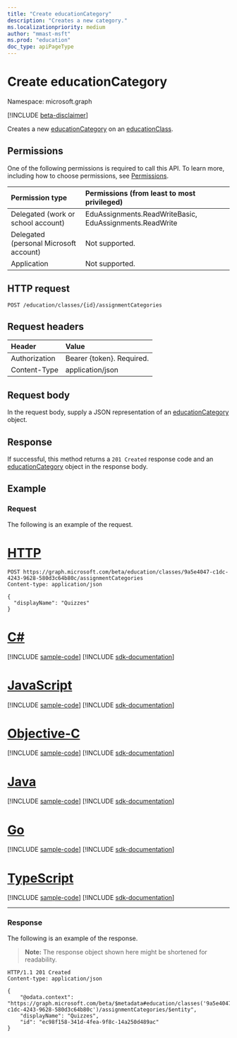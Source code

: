 ```yaml
---
title: "Create educationCategory"
description: "Creates a new category."
ms.localizationpriority: medium
author: "mmast-msft"
ms.prod: "education"
doc_type: apiPageType
---
```


# Create educationCategory

Namespace: microsoft.graph

[!INCLUDE [beta-disclaimer](../../includes/beta-disclaimer.md)]

Creates a new [educationCategory](../resources/educationcategory.md) on an [educationClass](../resources/educationclass.md).

## Permissions
One of the following permissions is required to call this API. To learn more, including how to choose permissions, see [Permissions](/graph/permissions-reference).

|Permission type      | Permissions (from least to most privileged)              |
|:--------------------|:---------------------------------------------------------|
|Delegated (work or school account) |  EduAssignments.ReadWriteBasic, EduAssignments.ReadWrite  |
|Delegated (personal Microsoft account) |  Not supported.  |
|Application | Not supported. | 

## HTTP request
<!-- { "blockType": "ignored" } -->
```http
POST /education/classes/{id}/assignmentCategories
```
## Request headers
| Header       | Value |
|:---------------|:--------|
| Authorization  | Bearer {token}. Required.  |
| Content-Type  | application/json  |

## Request body
In the request body, supply a JSON representation of an [educationCategory](../resources/educationcategory.md) object.


## Response
If successful, this method returns a `201 Created` response code and an [educationCategory](../resources/educationcategory.md) object in the response body.

## Example
### Request
The following is an example of the request.

# [HTTP](#tab/http)
<!-- {
  "blockType": "request",
  "sampleKeys": ["9a5e4047-c1dc-4243-9628-580d3c64b80c"],
  "name": "create_educationcategory_from_educationclass"
}-->
```http
POST https://graph.microsoft.com/beta/education/classes/9a5e4047-c1dc-4243-9628-580d3c64b80c/assignmentCategories
Content-type: application/json

{ 
  "displayName": "Quizzes"
}
```
# [C#](#tab/csharp)
[!INCLUDE [sample-code](../includes/snippets/csharp/create-educationcategory-from-educationclass-csharp-snippets.md)]
[!INCLUDE [sdk-documentation](../includes/snippets/snippets-sdk-documentation-link.md)]

# [JavaScript](#tab/javascript)
[!INCLUDE [sample-code](../includes/snippets/javascript/create-educationcategory-from-educationclass-javascript-snippets.md)]
[!INCLUDE [sdk-documentation](../includes/snippets/snippets-sdk-documentation-link.md)]

# [Objective-C](#tab/objc)
[!INCLUDE [sample-code](../includes/snippets/objc/create-educationcategory-from-educationclass-objc-snippets.md)]
[!INCLUDE [sdk-documentation](../includes/snippets/snippets-sdk-documentation-link.md)]

# [Java](#tab/java)
[!INCLUDE [sample-code](../includes/snippets/java/create-educationcategory-from-educationclass-java-snippets.md)]
[!INCLUDE [sdk-documentation](../includes/snippets/snippets-sdk-documentation-link.md)]

# [Go](#tab/go)
[!INCLUDE [sample-code](../includes/snippets/go/create-educationcategory-from-educationclass-go-snippets.md)]
[!INCLUDE [sdk-documentation](../includes/snippets/snippets-sdk-documentation-link.md)]

# [TypeScript](#tab/typescript)
[!INCLUDE [sample-code](../includes/snippets/typescript/create-educationcategory-from-educationclass-typescript-snippets.md)]
[!INCLUDE [sdk-documentation](../includes/snippets/snippets-sdk-documentation-link.md)]

---


### Response
The following is an example of the response. 

>**Note:** The response object shown here might be shortened for readability.

<!-- {
  "blockType": "response",
  "truncated": true,
  "@odata.type": "microsoft.graph.educationCategory"
} -->
```http
HTTP/1.1 201 Created
Content-type: application/json

{
    "@odata.context": "https://graph.microsoft.com/beta/$metadata#education/classes('9a5e4047-c1dc-4243-9628-580d3c64b80c')/assignmentCategories/$entity",
    "displayName": "Quizzes",
    "id": "ec98f158-341d-4fea-9f8c-14a250d489ac"
}
```

<!-- uuid: 8fcb5dbc-d5aa-4681-8e31-b001d5168d79
2015-10-25 14:57:30 UTC -->
<!--
{
  "type": "#page.annotation",
  "description": "Create educationCategory",
  "keywords": "",
  "section": "documentation",
  "tocPath": "",
  "suppressions": []
}
-->


